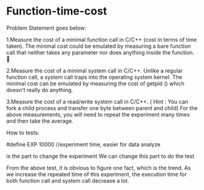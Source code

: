 # Function-time-cost

Problem Statement goes below:

1.Measure the cost of a minimal function call in C/C++ (cost in terms of time taken). The minimal cost could be emulated by measuring a bare function call that neither takes any parameter nor does anything inside the function. 

2.Measure the cost of a minimal system call in C/C++. Unlike a regular function call, a system call traps into the operating system kernel. The minimal cost can be emulated by measuring the cost of getpid () which doesn't really do anything.

3.Measure the cost of a read/write system call in C/C++. ( Hint : You can fork a child process and transfer one byte between parent and child) For the above measurements, you will need to repeat the experiment many times and then take the average.

How to tests:

#define EXP 10000 //experiment time, easier for data analyze

is the part to change the experiment
We can change this part to do the test

From the above test, it is obvious to figure one fact, which is the trend. As we increase
the repeated time of this experiment, the execution time for both function call and system call decrease a lot.

